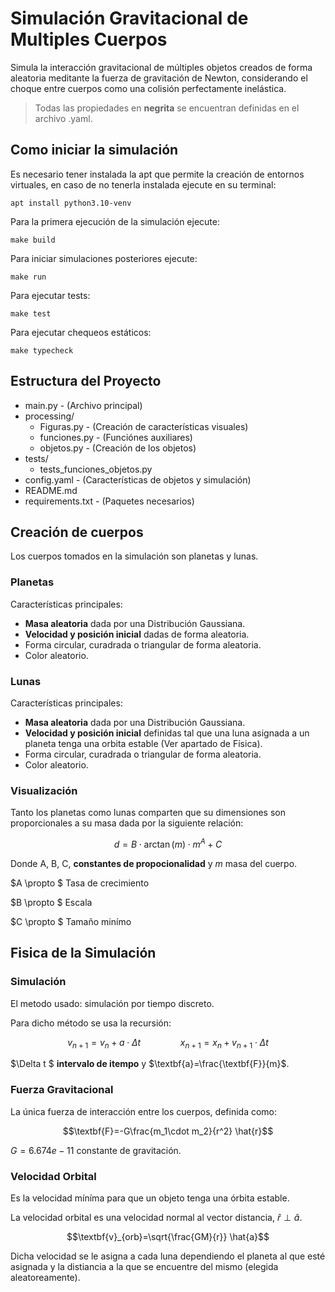 # Simulación Gravitacional de Multiples Cuerpos

Simula la interacción gravitacional de múltiples objetos creados de forma aleatoria meditante la fuerza de gravitación de Newton, considerando el choque entre cuerpos como una colisión perfectamente inelástica.



> Todas las propiedades en **negrita** se encuentran definidas en el archivo .yaml.

## Como iniciar la simulación

Es necesario tener instalada la apt que permite la creación de entornos virtuales, en caso de no tenerla instalada ejecute en su terminal:

`apt install python3.10-venv`

Para la primera ejecución de la simulación ejecute:

`make build`

Para iniciar simulaciones posteriores ejecute:

`make run`

Para ejecutar tests:

`make test`

Para ejecutar chequeos estáticos:

`make typecheck`


## Estructura del Proyecto


 - main.py  - (Archivo principal)
 - processing/
    - Figuras.py - (Creación de características visuales)
    - funciones.py - (Funciónes auxiliares)
    - objetos.py - (Creación de los objetos)
- tests/
    - tests_funciones_objetos.py
- config.yaml - (Características de objetos y simulación)
- README.md
- requirements.txt - (Paquetes necesarios)



## Creación de cuerpos

Los cuerpos tomados en la simulación son planetas y lunas.

### Planetas 

Características principales:

- **Masa aleatoria** dada por una Distribución Gaussiana.
- **Velocidad y posición inicial** dadas de forma aleatoria. 
- Forma circular, curadrada o triangular de forma aleatoria.
- Color aleatorio.

### Lunas

Características principales:

- **Masa aleatoria** dada por una Distribución Gaussiana.
- **Velocidad y posición inicial** definidas tal que una luna asignada a un planeta tenga una orbita estable (Ver apartado de Física). 
- Forma circular, curadrada o triangular de forma aleatoria.
- Color aleatorio.

### Visualización

Tanto los planetas como lunas comparten que su dimensiones son proporcionales a su masa dada por la siguiente relación:

$$d=B\cdot\arctan(m)\cdot m^{A}+C$$

Donde A, B, C, **constantes de propocionalidad** y $m$ masa del cuerpo.

$A \propto $ Tasa de crecimiento

$B \propto $ Escala 

$C \propto $ Tamaño minímo

## Fisica de la Simulación

### Simulación 

El metodo usado: simulación por tiempo discreto.

Para dicho método se usa la recursión:

$$v_{n+1}=v_{n}+a\cdot\Delta t\qquad  \qquad x_{n+1}=x_{n}+v_{n+1}\cdot \Delta t$$ 

$\Delta t $ **intervalo de itempo** y $\textbf{a}=\frac{\textbf{F}}{m}$.

### Fuerza Gravitacional

La única fuerza de interacción entre los cuerpos, definida como:

$$\textbf{F}=-G\frac{m_1\cdot m_2}{r^2} \hat{r}$$

$G=6.674e-11$ constante de gravitación.

### Velocidad Orbital

Es la velocidad míníma para que un objeto tenga una órbita estable.

La velocidad orbital es una velocidad normal al vector distancia, $\hat{r}\perp \hat{a}$.

$$\textbf{v}_{orb}=\sqrt{\frac{GM}{r}} \hat{a}$$

Dicha velocidad se le asigna a cada luna dependiendo el planeta al que esté asignada y la distiancia a la que se encuentre del mismo (elegida aleatoreamente).




